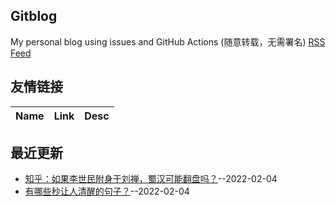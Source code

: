 ## Gitblog
My personal blog using issues and GitHub Actions (随意转载，无需署名)
[RSS Feed](https://raw.githubusercontent.com/zhangqk8888/blog-backup/master/feed.xml)
## 友情链接
| Name | Link | Desc | 
 | ---- | ---- | ---- |
## 最近更新
- [知乎：如果李世民附身于刘禅，蜀汉可能翻盘吗？](https://github.com/zhangqk8888/blog-backup/issues/3)--2022-02-04
- [有哪些秒让人清醒的句子？](https://github.com/zhangqk8888/blog-backup/issues/2)--2022-02-04
